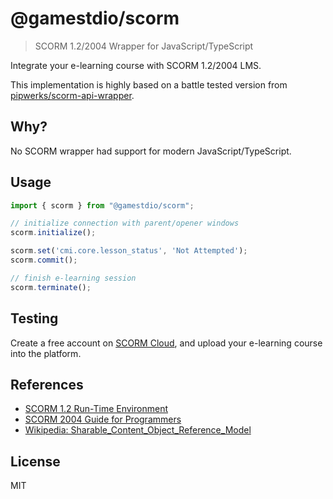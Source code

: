 # @gamestdio/scorm

> SCORM 1.2/2004 Wrapper for JavaScript/TypeScript

Integrate your e-learning course with SCORM 1.2/2004 LMS.

This implementation is highly based on a battle tested version from
[pipwerks/scorm-api-wrapper](https://github.com/pipwerks/scorm-api-wrapper).

## Why?

No SCORM wrapper had support for modern JavaScript/TypeScript.

## Usage

```typescript
import { scorm } from "@gamestdio/scorm";

// initialize connection with parent/opener windows
scorm.initialize();

scorm.set('cmi.core.lesson_status', 'Not Attempted');
scorm.commit();

// finish e-learning session
scorm.terminate();
```

## Testing

Create a free account on [SCORM Cloud](https://cloud.scorm.com), and upload your
e-learning course into the platform.

## References

- [SCORM 1.2 Run-Time Environment](http://xml.coverpages.org/SCORM-12-RunTimeEnv.pdf)
- [SCORM 2004 Guide for Programmers](https://www.adlnet.gov/public/uploads/SCORM_Users_Guide_for_Programmers.pdf)
- [Wikipedia: Sharable_Content_Object_Reference_Model](https://en.wikipedia.org/wiki/Sharable_Content_Object_Reference_Model)

## License

MIT
